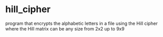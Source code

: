 # hill_cipher
program that encrypts the alphabetic letters in a file using the Hill cipher where the Hill matrix can be any size from 2x2 up to 9x9
